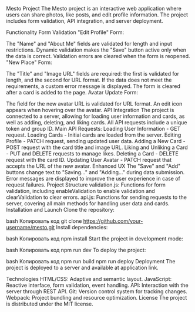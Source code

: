 Mesto Project
The Mesto project is an interactive web application where users can share photos, like posts, and edit profile information. The project includes form validation, API integration, and server deployment.

Functionality
Form Validation
"Edit Profile" Form:

The "Name" and "About Me" fields are validated for length and input restrictions.
Dynamic validation makes the "Save" button active only when the data is correct.
Validation errors are cleared when the form is reopened.
"New Place" Form:

The "Title" and "Image URL" fields are required: the first is validated for length, and the second for URL format.
If the data does not meet the requirements, a custom error message is displayed.
The form is cleared after a card is added to the page.
Avatar Update Form:

The field for the new avatar URL is validated for URL format.
An edit icon appears when hovering over the avatar.
API Integration
The project is connected to a server, allowing for loading user information and cards, as well as adding, deleting, and liking cards.
All API requests include a unique token and group ID.
Main API Requests:
Loading User Information - GET request.
Loading Cards - Initial cards are loaded from the server.
Editing Profile - PATCH request, sending updated user data.
Adding a New Card - POST request with the card title and image URL.
Liking and Unliking a Card - PUT and DELETE requests to manage likes.
Deleting a Card - DELETE request with the card ID.
Updating User Avatar - PATCH request that accepts the URL of the new avatar.
Enhanced UX
The "Save" and "Add" buttons change text to "Saving..." and "Adding..." during data submission.
Error messages are displayed to improve the user experience in case of request failures.
Project Structure
validation.js: Functions for form validation, including enableValidation to enable validation and clearValidation to clear errors.
api.js: Functions for sending requests to the server, covering all main methods for handling user data and cards.
Installation and Launch
Clone the repository:

bash
Копировать код
git clone https://github.com/your-username/mesto.git
Install dependencies:

bash
Копировать код
npm install
Start the project in development mode:

bash
Копировать код
npm run dev
To deploy the project:

bash
Копировать код
npm run build
npm run deploy
Deployment
The project is deployed to a server and available at application link.

Technologies
HTML/CSS: Adaptive and semantic layout.
JavaScript: Reactive interface, form validation, event handling.
API: Interaction with the server through REST API.
Git: Version control system for tracking changes.
Webpack: Project bundling and resource optimization.
License
The project is distributed under the MIT license.


